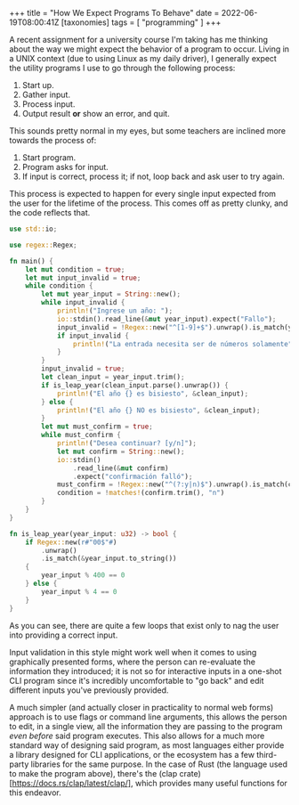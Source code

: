 +++
title = "How We Expect Programs To Behave"
date = 2022-06-19T08:00:41Z
[taxonomies]
tags = [
"programming"
]
+++

A recent assignment for a university course I'm taking has me thinking about the way we might expect the behavior of a program to occur.
Living in a UNIX context (due to using Linux as my daily driver), I generally expect the utility programs I use to go through the following process:

1. Start up.
2. Gather input.
3. Process input.
4. Output result **or** show an error, and quit.

This sounds pretty normal in my eyes, but some teachers are inclined more towards the process of:

1. Start program.
2. Program asks for input.
3. If input is correct, process it; if not, loop back and ask user to try again.

This process is expected to happen for every single input expected from the user for the lifetime of the process. This comes off as pretty clunky, and the code reflects that.

```rust
use std::io;

use regex::Regex;

fn main() {
    let mut condition = true;
    let mut input_invalid = true;
    while condition {
        let mut year_input = String::new();
        while input_invalid {
            println!("Ingrese un año: ");
            io::stdin().read_line(&mut year_input).expect("Fallo");
            input_invalid = !Regex::new("^[1-9]+$").unwrap().is_match(year_input.trim());
            if input_invalid {
                println!("La entrada necesita ser de números solamente");
            }
        }
        input_invalid = true;
        let clean_input = year_input.trim();
        if is_leap_year(clean_input.parse().unwrap()) {
            println!("El año {} es bisiesto", &clean_input);
        } else {
            println!("El año {} NO es bisiesto", &clean_input);
        }
        let mut must_confirm = true;
        while must_confirm {
            println!("Desea continuar? [y/n]");
            let mut confirm = String::new();
            io::stdin()
                .read_line(&mut confirm)
                .expect("confirmación falló");
            must_confirm = !Regex::new("^(?:y|n)$").unwrap().is_match(confirm.trim());
            condition = !matches!(confirm.trim(), "n")
        }
    }
}

fn is_leap_year(year_input: u32) -> bool {
    if Regex::new(r#"00$"#)
        .unwrap()
        .is_match(&year_input.to_string())
    {
        year_input % 400 == 0
    } else {
        year_input % 4 == 0
    }
}
```

As you can see, there are quite a few loops that exist only to nag the user into providing a correct input.

Input validation in this style might work well when it comes to using graphically presented forms, where the person can re-evaluate the information they introduced; it is not so for interactive inputs in a one-shot CLI program since it's incredibly uncomfortable to "go back" and edit different inputs you've previously provided.

A much simpler (and actually closer in practicality to normal web forms) approach is to use flags or command line arguments, this allows the person to edit, in a single view, all the information they are passing to the program _even before_ said program executes. This also allows for a much more standard way of designing said program, as most languages either provide a library designed for CLI applications, or the ecosystem has a few third-party libraries for the same purpose. In the case of Rust (the language used to make the program above), there's the (clap crate)[https://docs.rs/clap/latest/clap/], which provides many useful functions for this endeavor.
